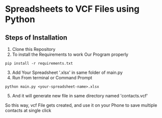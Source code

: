 # Spreadsheets to VCF Files using Python

## Steps of Installation
1. Clone this Repository
2. To install the Requirements to work Our Program properly
```
pip install -r requirements.txt
```
3. Add Your Spreadsheet '<any-name>.xlsx' in same folder of main.py 
4. Run From terminal or Command Prompt
```
python main.py <your-spreadsheet-name>.xlsx
```
5. And it will generate new file in same directory named 'contacts.vcf'

So this way, vcf File gets created, and use it on your Phone to save multiple contacts at single click
